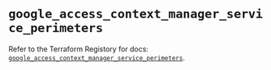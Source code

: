 # `google_access_context_manager_service_perimeters`

Refer to the Terraform Registory for docs: [`google_access_context_manager_service_perimeters`](https://registry.terraform.io/providers/hashicorp/google/4.66.0/docs/resources/access_context_manager_service_perimeters).
